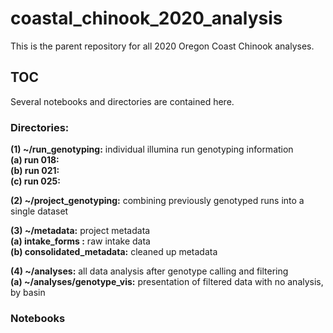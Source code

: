 # coastal_chinook_2020_analysis

This is the parent repository for all 2020 Oregon Coast Chinook analyses.

## TOC
Several notebooks and directories are contained here.  

### Directories:  
__(1) ~/run_genotyping:__ individual illumina run genotyping information  
  __(a) run 018:__  
  __(b) run 021:__  
  __(c) run 025:__  

__(2) ~/project_genotyping:__ combining previously genotyped runs into a single dataset  

__(3) ~/metadata:__ project metadata  
  __(a) intake_forms :__ raw intake data  
  __(b) consolidated_metadata:__  cleaned up metadata  

__(4) ~/analyses:__ all data analysis after genotype calling and filtering  
  __(a) ~/analyses/genotype_vis:__  presentation of filtered data with no analysis, by basin

### Notebooks